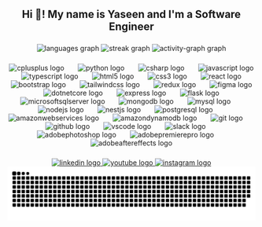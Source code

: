 <h2 align="center">Hi 👋! My name is Yaseen and I'm a Software Engineer</h2>

###

<div align="center">
  <img src="https://github-readme-stats.vercel.app/api/top-langs?username=Yaseen-Ejaz&locale=en&hide_title=false&layout=compact&card_width=320&langs_count=6&theme=dark&hide_border=true" height="150" alt="languages graph"  />
  <img src="https://streak-stats.demolab.com?user=Yaseen-Ejaz&locale=en&mode=weekly&theme=dark&hide_border=true&date_format=M%20j%5B,%20Y%5D" height="150" alt="streak graph"  />
  <img src="https://github-readme-activity-graph.vercel.app/graph?username=Yaseen-Ejaz&theme=github-dark&title_color=FFFFFF&line=FFFFFF&area=true&hide_border=true&hide_title=false&point=000000&area_color=FFFFFF&color=FFFFFF&custom_title=Contribution%20Graph" height="225" alt="activity-graph graph"  />
  <a src="https://i.giphy.com/media/v1.Y2lkPTc5MGI3NjExb2c1czV3OGhrOW8wajc4NnF0ZHgwODV4OXphc2J3azk1dnJ4YmthdCZlcD12MV9pbnRlcm5hbF9naWZfYnlfaWQmY3Q9Zw/joYf3Ba2phD15ch9Nt/giphy.gif" />
</div>

###

<div align="center">
  <img src="https://cdn.jsdelivr.net/gh/devicons/devicon/icons/cplusplus/cplusplus-original.svg" height="35" alt="cplusplus logo"  />
  <img width="20" />
  <img src="https://cdn.jsdelivr.net/gh/devicons/devicon/icons/python/python-original.svg" height="35" alt="python logo"  />
  <img width="20" />
  <img src="https://cdn.jsdelivr.net/gh/devicons/devicon/icons/csharp/csharp-original.svg" height="35" alt="csharp logo"  />
  <img width="20" />
  <img src="https://cdn.jsdelivr.net/gh/devicons/devicon/icons/javascript/javascript-original.svg" height="35" alt="javascript logo"  />
  <img width="20" />
  <img src="https://cdn.jsdelivr.net/gh/devicons/devicon/icons/typescript/typescript-original.svg" height="35" alt="typescript logo"  />
  <img width="20" />
  <img src="https://cdn.jsdelivr.net/gh/devicons/devicon/icons/html5/html5-original.svg" height="35" alt="html5 logo"  />
  <img width="20" />
  <img src="https://cdn.jsdelivr.net/gh/devicons/devicon/icons/css3/css3-original.svg" height="35" alt="css3 logo"  />
  <img width="20" />
  <img src="https://cdn.jsdelivr.net/gh/devicons/devicon/icons/react/react-original.svg" height="35" alt="react logo"  />
  <img width="20" />
  <img src="https://cdn.jsdelivr.net/gh/devicons/devicon/icons/bootstrap/bootstrap-original.svg" height="35" alt="bootstrap logo"  />
  <img width="20" />
  <img src="https://cdn.jsdelivr.net/gh/devicons/devicon/icons/tailwindcss/tailwindcss-original-wordmark.svg" height="35" alt="tailwindcss logo"  />
  <img width="20" />
  <img src="https://cdn.jsdelivr.net/gh/devicons/devicon/icons/redux/redux-original.svg" height="35" alt="redux logo"  />
  <img width="20" />
  <img src="https://cdn.jsdelivr.net/gh/devicons/devicon/icons/figma/figma-original.svg" height="35" alt="figma logo"  />
  <img width="20" />
  <img src="https://cdn.jsdelivr.net/gh/devicons/devicon/icons/dotnetcore/dotnetcore-original.svg" height="35" alt="dotnetcore logo"  />
  <img width="20" />
  <img src="https://cdn.jsdelivr.net/gh/devicons/devicon/icons/express/express-original.svg" height="35" alt="express logo"  />
  <img width="20" />
  <img src="https://cdn.jsdelivr.net/gh/devicons/devicon/icons/flask/flask-original.svg" height="35" alt="flask logo"  />
  <img width="20" />
  <img src="https://cdn.jsdelivr.net/gh/devicons/devicon/icons/microsoftsqlserver/microsoftsqlserver-plain.svg" height="35" alt="microsoftsqlserver logo"  />
  <img width="20" />
  <img src="https://cdn.jsdelivr.net/gh/devicons/devicon/icons/mongodb/mongodb-original.svg" height="35" alt="mongodb logo"  />
  <img width="20" />
  <img src="https://cdn.jsdelivr.net/gh/devicons/devicon/icons/mysql/mysql-original.svg" height="35" alt="mysql logo"  />
  <img width="20" />
  <img src="https://cdn.jsdelivr.net/gh/devicons/devicon/icons/nodejs/nodejs-original.svg" height="35" alt="nodejs logo"  />
  <img width="20" />
  <img src="https://cdn.jsdelivr.net/gh/devicons/devicon/icons/nestjs/nestjs-original.svg" height="35" alt="nestjs logo"  />
  <img width="20" />
  <img src="https://cdn.jsdelivr.net/gh/devicons/devicon/icons/postgresql/postgresql-original.svg" height="35" alt="postgresql logo"  />
  <img width="20" />
  <img src="https://cdn.jsdelivr.net/gh/devicons/devicon/icons/amazonwebservices/amazonwebservices-line-wordmark.svg" height="35" alt="amazonwebservices logo"  />
  <img width="20" />
  <img src="https://skillicons.dev/icons?i=dynamodb" height="35" alt="amazondynamodb logo"  />
  <img width="20" />
  <img src="https://cdn.jsdelivr.net/gh/devicons/devicon/icons/git/git-original.svg" height="35" alt="git logo"  />
  <img width="20" />
  <img src="https://cdn.jsdelivr.net/gh/devicons/devicon/icons/github/github-original.svg" height="35" alt="github logo"  />
  <img width="20" />
  <img src="https://cdn.jsdelivr.net/gh/devicons/devicon/icons/vscode/vscode-original.svg" height="35" alt="vscode logo"  />
  <img width="20" />
  <img src="https://cdn.jsdelivr.net/gh/devicons/devicon/icons/slack/slack-original.svg" height="35" alt="slack logo"  />
  <img width="20" />
  <img src="https://skillicons.dev/icons?i=ps" height="35" alt="adobephotoshop logo"  />
  <img width="20" />
  <img src="https://skillicons.dev/icons?i=pr" height="35" alt="adobepremierepro logo"  />
  <img width="20" />
  <img src="https://skillicons.dev/icons?i=ae" height="35" alt="adobeaftereffects logo"  />
</div>

###

<div align="center">
</div>

###

<div align="center">
  <a href="https://www.linkedin.com/in/yaseen-ejaz-ahmed/" target="_blank">
    <img src="https://raw.githubusercontent.com/maurodesouza/profile-readme-generator/master/src/assets/icons/social/linkedin/default.svg" width="90" height="40" alt="linkedin logo"  />
  </a>
  <a href="https://www.youtube.com/@yaseenejaz3116" target="_blank">
    <img src="https://raw.githubusercontent.com/maurodesouza/profile-readme-generator/master/src/assets/icons/social/youtube/default.svg" width="90" height="40" alt="youtube logo"  />
  </a>
  <a href="https://www.instagram.com/yaseen._.ejaz/" target="_blank">
    <img src="https://raw.githubusercontent.com/maurodesouza/profile-readme-generator/master/src/assets/icons/social/instagram/default.svg" width="90" height="40" alt="instagram logo"  />
  </a>
</div>

<div align="center">
  <picture>
    <source media="(prefers-color-scheme: dark)" srcset="https://raw.githubusercontent.com/Yaseen-Ejaz/Yaseen-Ejaz/output/github-snake-dark.svg" />
    <source media="(prefers-color-scheme: light)" srcset="https://raw.githubusercontent.com/Yaseen-Ejaz/Yaseen-Ejaz/output/github-snake.svg" />
    <img alt="github-snake" src="https://raw.githubusercontent.com/Yaseen-Ejaz/Yaseen-Ejaz/output/github-snake.svg" />
  </picture>
</div>

###

